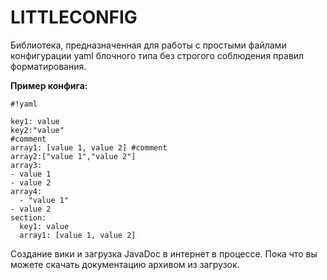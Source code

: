 # LITTLECONFIG #

Библиотека, предназначенная для работы с простыми файлами конфигурации yaml блочного типа без строгого соблюдения правил форматирования.

**Пример конфига:**


```
#!yaml

key1: value
key2:"value"
#comment
array1: [value 1, value 2] #comment
array2:["value 1","value 2"]
array3:
- value 1
- value 2
array4:
  - "value 1"
- value 2
section:
  key1: value
  array1: [value 1, value 2]
```

Создание вики и загрузка JavaDoc в интернет в процессе. Пока что вы можете скачать документацию архивом из загрузок.
